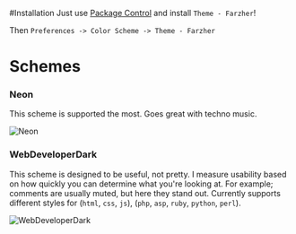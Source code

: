 #Installation
Just use [Package Control](http://wbond.net/sublime_packages/package_control) and install `Theme - Farzher`!

Then `Preferences -> Color Scheme -> Theme - Farzher`


# Schemes




### Neon

This scheme is supported the most. Goes great with techno music.

![Neon](https://raw.github.com/farzher/Sublime-Text-Themes/master/screenshots/Neon.png)





### WebDeveloperDark

This scheme is designed to be useful, not pretty.
I measure usability based on how quickly you can determine what you're looking at. For example; comments are usually muted, but here they stand out.
Currently supports different styles for (`html`, `css`, `js`), (`php`, `asp`, `ruby`, `python`, `perl`).

![WebDeveloperDark](https://raw.github.com/farzher/Sublime-Text-Themes/master/screenshots/WebDeveloperDark.png)
